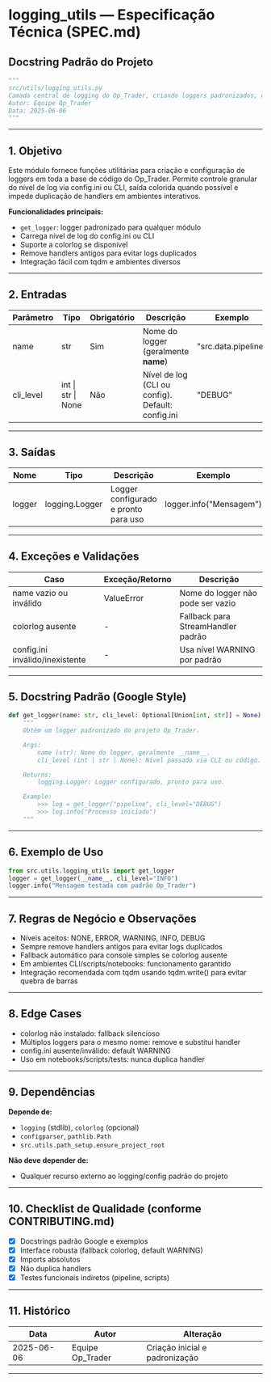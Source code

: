 # logging\_utils — Especificação Técnica (SPEC.md)

## Docstring Padrão do Projeto

```python
"""
src/utils/logging_utils.py
Camada central de logging do Op_Trader, criando loggers padronizados, coloridos, auditáveis e compatíveis com ambientes variados (CLI, scripts, testes, notebooks).
Autor: Equipe Op_Trader
Data: 2025-06-06
"""
```

---

## 1. Objetivo

Este módulo fornece funções utilitárias para criação e configuração de loggers em toda a base de código do Op\_Trader.
Permite controle granular do nível de log via config.ini ou CLI, saída colorida quando possível e impede duplicação de handlers em ambientes interativos.

**Funcionalidades principais:**

* `get_logger`: logger padronizado para qualquer módulo
* Carrega nível de log do config.ini ou CLI
* Suporte a colorlog se disponível
* Remove handlers antigos para evitar logs duplicados
* Integração fácil com tqdm e ambientes diversos

---

## 2. Entradas

| Parâmetro  | Tipo               | Obrigatório | Descrição                                         | Exemplo             |
| ---------- | ------------------ | ----------- | ------------------------------------------------- | ------------------- |
| name       | str                | Sim         | Nome do logger (geralmente **name**)              | "src.data.pipeline" |
| cli\_level | int \| str \| None | Não         | Nível de log (CLI ou config). Default: config.ini | "DEBUG"             |

---

## 3. Saídas

| Nome   | Tipo           | Descrição                            | Exemplo                 |
| ------ | -------------- | ------------------------------------ | ----------------------- |
| logger | logging.Logger | Logger configurado e pronto para uso | logger.info("Mensagem") |

---

## 4. Exceções e Validações

| Caso                            | Exceção/Retorno | Descrição                          |
| ------------------------------- | --------------- | ---------------------------------- |
| name vazio ou inválido          | ValueError      | Nome do logger não pode ser vazio  |
| colorlog ausente                | -               | Fallback para StreamHandler padrão |
| config.ini inválido/inexistente | -               | Usa nível WARNING por padrão       |

---

## 5. Docstring Padrão (Google Style)

```python
def get_logger(name: str, cli_level: Optional[Union[int, str]] = None) -> logging.Logger:
    """
    Obtém um logger padronizado do projeto Op_Trader.

    Args:
        name (str): Nome do logger, geralmente __name__.
        cli_level (int | str | None): Nível passado via CLI ou código. "DEBUG", "INFO", int do logging, ou None.

    Returns:
        logging.Logger: Logger configurado, pronto para uso.

    Example:
        >>> log = get_logger("pipeline", cli_level="DEBUG")
        >>> log.info("Processo iniciado")
    """
```

---

## 6. Exemplo de Uso

```python
from src.utils.logging_utils import get_logger
logger = get_logger(__name__, cli_level="INFO")
logger.info("Mensagem testada com padrão Op_Trader")
```

---

## 7. Regras de Negócio e Observações

* Níveis aceitos: NONE, ERROR, WARNING, INFO, DEBUG
* Sempre remove handlers antigos para evitar logs duplicados
* Fallback automático para console simples se colorlog ausente
* Em ambientes CLI/scripts/notebooks: funcionamento garantido
* Integração recomendada com tqdm usando tqdm.write() para evitar quebra de barras

---

## 8. Edge Cases

* colorlog não instalado: fallback silencioso
* Múltiplos loggers para o mesmo nome: remove e substitui handler
* config.ini ausente/inválido: default WARNING
* Uso em notebooks/scripts/tests: nunca duplica handler

---

## 9. Dependências

**Depende de:**

* `logging` (stdlib), `colorlog` (opcional)
* `configparser`, `pathlib.Path`
* `src.utils.path_setup.ensure_project_root`

**Não deve depender de:**

* Qualquer recurso externo ao logging/config padrão do projeto

---

## 10. Checklist de Qualidade (conforme CONTRIBUTING.md)

* [x] Docstrings padrão Google e exemplos
* [x] Interface robusta (fallback colorlog, default WARNING)
* [x] Imports absolutos
* [x] Não duplica handlers
* [x] Testes funcionais indiretos (pipeline, scripts)

---

## 11. Histórico

| Data       | Autor             | Alteração                      |
| ---------- | ----------------- | ------------------------------ |
| 2025-06-06 | Equipe Op\_Trader | Criação inicial e padronização |

---
